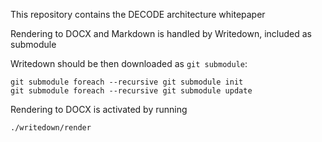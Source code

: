 This repository contains the DECODE architecture whitepaper

Rendering to DOCX and Markdown is handled by Writedown, included as submodule

Writedown should be then downloaded as `git submodule`:

```
git submodule foreach --recursive git submodule init
git submodule foreach --recursive git submodule update
```

Rendering to DOCX is activated by running
```
./writedown/render
```
